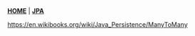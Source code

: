 [**HOME**](/index.md) | [**JPA**](/jpa/jpa.md)


https://en.wikibooks.org/wiki/Java_Persistence/ManyToMany
